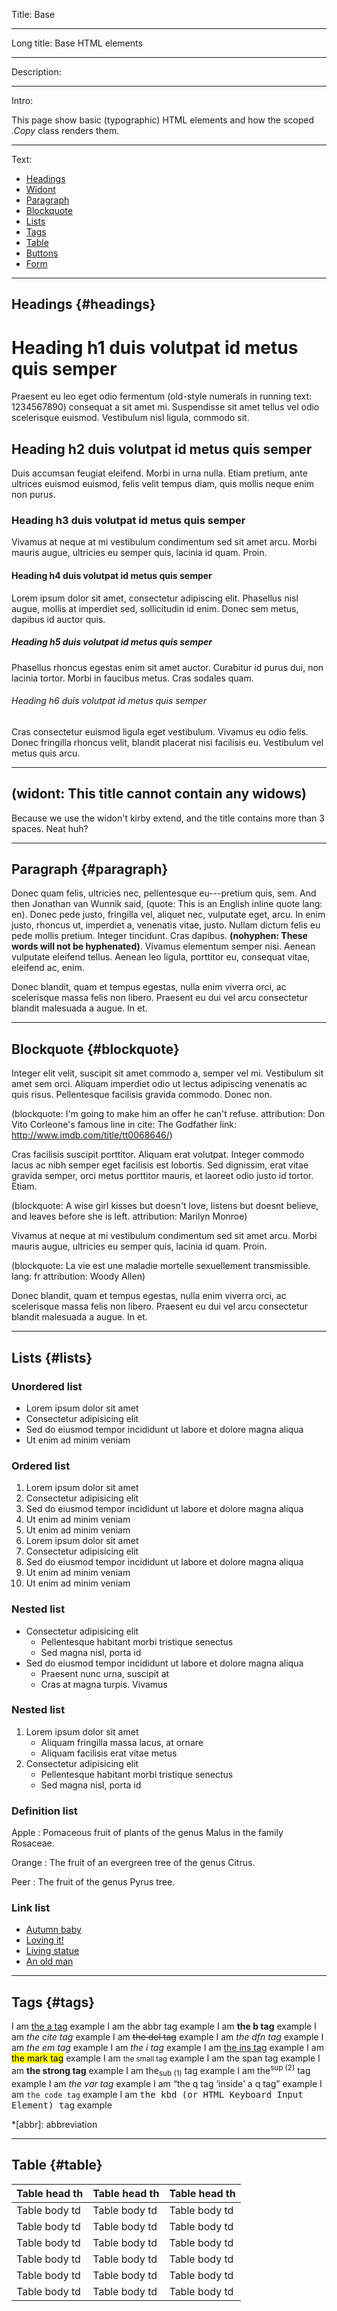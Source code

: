 Title: Base

----

Long title: Base HTML elements

----

Description:

----

Intro:

This page show basic (typographic) HTML elements and how the scoped _.Copy_ class renders them.

----

Text:

<ul>
<li><a data-scroll href="#headings">Headings</a></li>
<li><a data-scroll href="#widont">Widont</a></li>
<li><a data-scroll href="#paragraph">Paragraph</a></li>
<li><a data-scroll href="#blockquote">Blockquote</a></li>
<li><a data-scroll href="#lists">Lists</a></li>
<li><a data-scroll href="#tags">Tags</a></li>
<li><a data-scroll href="#table">Table</a></li>
<li><a data-scroll href="#buttons">Buttons</a></li>
<li><a data-scroll href="#form">Form</a></li>
</ul>

---

## Headings {#headings}

# Heading h1 duis volutpat id metus quis semper

Praesent eu leo eget odio fermentum (old-style numerals in running text: 1234567890) consequat a sit amet mi. Suspendisse sit amet tellus vel odio scelerisque euismod. Vestibulum nisl ligula, commodo sit.

## Heading h2 duis volutpat id metus quis semper

Duis accumsan feugiat eleifend. Morbi in urna nulla. Etiam pretium, ante ultrices euismod euismod, felis velit tempus diam, quis mollis neque enim non purus.

### Heading h3 duis volutpat id metus quis semper

Vivamus at neque at mi vestibulum condimentum sed sit amet arcu. Morbi mauris augue, ultricies eu semper quis, lacinia id quam. Proin.

#### Heading h4 duis volutpat id metus quis semper

Lorem ipsum dolor sit amet, consectetur adipiscing elit. Phasellus nisl augue, mollis at imperdiet sed, sollicitudin id enim. Donec sem metus, dapibus id auctor quis.

##### Heading h5 duis volutpat id metus quis semper

Phasellus rhoncus egestas enim sit amet auctor. Curabitur id purus dui, non lacinia tortor. Morbi in faucibus metus. Cras sodales quam.

###### Heading h6 duis volutpat id metus quis semper

Cras consectetur euismod ligula eget vestibulum. Vivamus eu odio felis. Donec fringilla rhoncus velit, blandit placerat nisi facilisis eu. Vestibulum vel metus quis arcu.

---

<h2 id="widont">(widont: This title cannot contain any widows)</h2>

Because we use the widon't kirby extend, and the title contains more than 3 spaces. Neat huh?

---

## Paragraph {#paragraph}

Donec quam felis, ultricies nec, pellentesque eu---pretium quis, sem. And then Jonathan van Wunnik said, (quote: This is an English inline quote lang: en). Donec pede justo, fringilla vel, aliquet nec, vulputate eget, arcu. In enim justo, rhoncus ut, imperdiet a, venenatis vitae, justo. Nullam dictum felis eu pede mollis pretium. Integer tincidunt. Cras dapibus. **(nohyphen: These words will not be hyphenated)**. Vivamus elementum semper nisi. Aenean vulputate eleifend tellus. Aenean leo ligula, porttitor eu, consequat vitae, eleifend ac, enim.

Donec blandit, quam et tempus egestas, nulla enim viverra orci, ac scelerisque massa felis non libero. Praesent eu dui vel arcu consectetur blandit malesuada a augue. In et.

---

## Blockquote {#blockquote}

Integer elit velit, suscipit sit amet commodo a, semper vel mi. Vestibulum sit amet sem orci. Aliquam imperdiet odio ut lectus adipiscing venenatis ac quis risus. Pellentesque facilisis gravida commodo. Donec non.

(blockquote: I'm going to make him an offer he can't refuse. attribution: Don Vito Corleone's famous line in cite: The Godfather link: http://www.imdb.com/title/tt0068646/)

Cras facilisis suscipit porttitor. Aliquam erat volutpat. Integer commodo lacus ac nibh semper eget facilisis est lobortis. Sed dignissim, erat vitae gravida semper, orci metus porttitor mauris, et laoreet odio justo id tortor. Etiam.

(blockquote: A wise girl kisses but doesn't love, listens but doesnt believe, and leaves before she is left. attribution: Marilyn Monroe)

Vivamus at neque at mi vestibulum condimentum sed sit amet arcu. Morbi mauris augue, ultricies eu semper quis, lacinia id quam. Proin.

(blockquote: La vie est une maladie mortelle sexuellement transmissible. lang: fr attribution: Woody Allen)

Donec blandit, quam et tempus egestas, nulla enim viverra orci, ac scelerisque massa felis non libero. Praesent eu dui vel arcu consectetur blandit malesuada a augue. In et.

---

## Lists {#lists}

### Unordered list

- Lorem ipsum dolor sit amet
- Consectetur adipisicing elit
- Sed do eiusmod tempor incididunt ut labore et dolore magna aliqua
- Ut enim ad minim veniam

### Ordered list

1. Lorem ipsum dolor sit amet
2. Consectetur adipisicing elit
3. Sed do eiusmod tempor incididunt ut labore et dolore magna aliqua
4. Ut enim ad minim veniam
5. Ut enim ad minim veniam
1. Lorem ipsum dolor sit amet
2. Consectetur adipisicing elit
3. Sed do eiusmod tempor incididunt ut labore et dolore magna aliqua
4. Ut enim ad minim veniam
5. Ut enim ad minim veniam

### Nested list

- Consectetur adipisicing elit
	- Pellentesque habitant morbi tristique senectus
	- Sed magna nisl, porta id
- Sed do eiusmod tempor incididunt ut labore et dolore magna aliqua
	- Praesent nunc urna, suscipit at
	- Cras at magna turpis. Vivamus

### Nested list

1. Lorem ipsum dolor sit amet
	- Aliquam fringilla massa lacus, at ornare
	- Aliquam facilisis erat vitae metus
2. Consectetur adipisicing elit
	- Pellentesque habitant morbi tristique senectus
	- Sed magna nisl, porta id

### Definition list

Apple
: Pomaceous fruit of plants of the genus Malus in the family Rosaceae.

Orange
: The fruit of an evergreen tree of the genus Citrus.

Peer
: The fruit of the genus Pyrus tree.

### Link list

- [Autumn baby](http://500px.com/photo/16161417)
- [Loving it!](http://500px.com/photo/16158697)
- [Living statue](http://500px.com/photo/16153493)
- [An old man](http://500px.com/photo/16153891)

---

## Tags {#tags}

I am [the a tag](http://studiodumbar.com) example
I am the abbr tag example
I am <b>the b tag</b> example
I am <cite>the cite tag</cite> example
I am <del>the del tag</del> example
I am <dfn>the dfn tag</dfn> example
I am *the em tag* example
I am <i>the i tag</i> example
I am <ins>the ins tag</ins> example
I am <mark>the mark tag</mark> example
I am <small>the small tag</small> example
I am <span>the span tag</span> example
I am **the strong tag** example
I am the<sub>sub (1)</sub> tag example
I am the<sup>sup (2)</sup> tag example
I am <var>the var tag</var> example
I am <q>the q tag <q>inside</q> a q tag</q> example
I am <code>the code tag</code> example
I am <kbd>the kbd (or HTML Keyboard Input Element) tag</kbd> example

*[abbr]: abbreviation

---

## Table {#table}

| Table head th | Table head th | Table head th |
|---------------|---------------|---------------|
| Table body td | Table body td | Table body td
| Table body td | Table body td | Table body td
| Table body td | Table body td | Table body td
| Table body td | Table body td | Table body td
| Table body td | Table body td | Table body td
| Table body td | Table body td | Table body td
